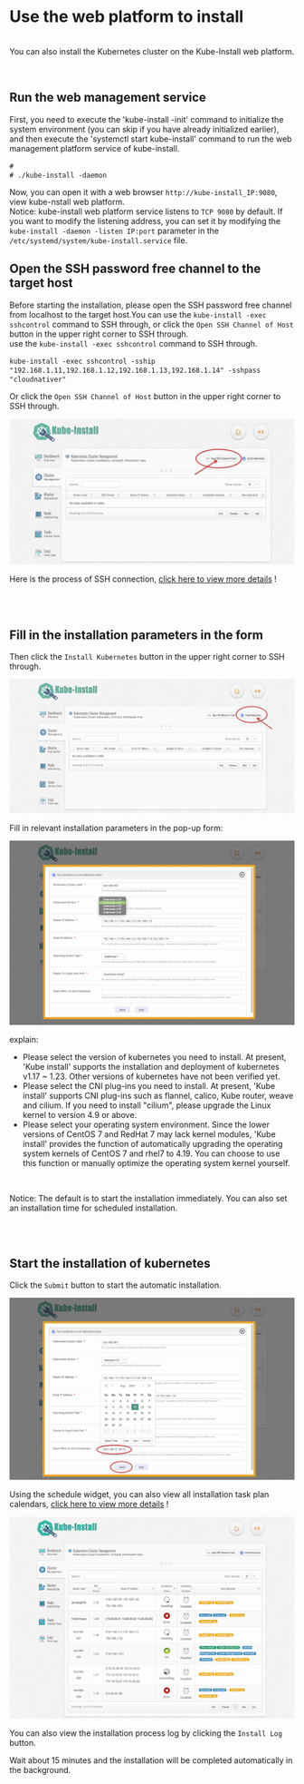 
# Use the web platform to install

<br>You can also install the Kubernetes cluster on the Kube-Install web platform. 

<br>

## Run the web management service

First, you need to execute the 'kube-install -init' command to initialize the system environment (you can skip if you have already initialized earlier), and then execute the 'systemctl start kube-install' command to run the web management platform service of kube-install.

```
#
# ./kube-install -daemon
```
Now, you can open it with a web browser `http://kube-install_IP:9080`, view kube-nstall web platform.
<br>
Notice: kube-install web platform service listens to `TCP 9080` by default. If you want to modify the listening address, you can set it by modifying the `kube-install -daemon -listen IP:port` parameter in the `/etc/systemd/system/kube-install.service` file.

## Open the SSH password free channel to the target host

Before starting the installation, please open the SSH password free channel from localhost to the target host.You can use the `kube-install -exec sshcontrol` command to SSH through, or click the `Open SSH Channel of Host` button in the upper right corner to SSH through.
<br>
use the `kube-install -exec sshcontrol` command to SSH through.

```
kube-install -exec sshcontrol -sship "192.168.1.11,192.168.1.12,192.168.1.13,192.168.1.14" -sshpass "cloudnativer"
```

Or click the `Open SSH Channel of Host` button in the upper right corner to SSH through.

![kube-dashboard](images/webssh001.jpg)

Here is the process of SSH connection, <a href="webssh0.7.md">click here to view more details</a> !<br>

<br>
<br>

## Fill in the installation parameters in the form

Then click the `Install Kubernetes` button in the upper right corner to SSH through.<br>

![kube-dashboard](images/webinstall001.jpg)

Fill in relevant installation parameters in the pop-up form:<br>

![kube-dashboard](images/webinstall003.png)

explain:

* Please select the version of kubernetes you need to install. At present, 'Kube install' supports the installation and deployment of kubernetes v1.17 ~ 1.23. Other versions of kubernetes have not been verified yet.
* Please select the CNI plug-ins you need to install. At present, 'Kube install' supports CNI plug-ins such as flannel, calico, Kube router, weave and cilium. If you need to install "cilium", please upgrade the Linux kernel to version 4.9 or above.
* Please select your operating system environment. Since the lower versions of CentOS 7 and RedHat 7 may lack kernel modules, 'Kube install' provides the function of automatically upgrading the operating system kernels of CentOS 7 and rhel7 to 4.19. You can choose to use this function or manually optimize the operating system kernel yourself.

<br>

Notice: The default is to start the installation immediately. You can also set an installation time for scheduled installation.

<br>
<br>

## Start the installation of kubernetes

Click the `Submit` button to start the automatic installation.<br>

![kube-dashboard](images/webinstall004.jpg)

Using the schedule widget, you can also view all installation task plan calendars, <a href="schedule0.7.md">click here to view more details</a> !<br>

![kube-dashboard](images/webinstall002.jpg)

You can also view the installation process log by clicking the `Install Log` button.<br>

Wait about 15 minutes and the installation will be completed automatically in the background. 

<br>
<br>
<br>
